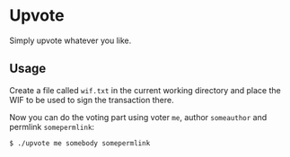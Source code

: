 # Upvote

Simply upvote whatever you like.

## Usage

Create a file called `wif.txt` in the current working directory
and place the WIF to be used to sign the transaction there.

Now you can do the voting part using voter `me`, author `someauthor`
and permlink `somepermlink`:

```bash
$ ./upvote me somebody somepermlink
```
